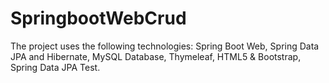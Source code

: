 # SpringbootWebCrud
The project uses the following technologies: Spring Boot Web, Spring Data JPA and Hibernate, MySQL Database, Thymeleaf, HTML5 &amp; Bootstrap, Spring Data JPA Test.
